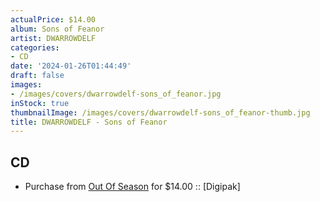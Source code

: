 ```yaml
---
actualPrice: $14.00
album: Sons of Feanor
artist: DWARROWDELF
categories:
- CD
date: '2024-01-26T01:44:49'
draft: false
images:
- /images/covers/dwarrowdelf-sons_of_feanor.jpg
inStock: true
thumbnailImage: /images/covers/dwarrowdelf-sons_of_feanor-thumb.jpg
title: DWARROWDELF - Sons of Feanor
---
```


## CD
* Purchase from [Out Of Season](https://www.outofseasonlabel.com/products/dwarrowdelf-sons-of-feanor-cd-digipak) for $14.00 :: [Digipak]
